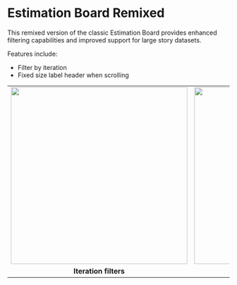 # Estimation Board Remixed

This remixed version of the classic Estimation Board provides enhanced filtering capabilities and improved support for large story datasets.

Features include:

* Filter by iteration
* Fixed size label header when scrolling

<table>
<tr>
<td><a href="https://raw.github.com/RallyCommunity/EstimationBoardRemixed/master/docs/screenshots/estimation_board_remix_scroll.png"><img width="400" src="https://raw.github.com/RallyCommunity/EstimationBoardRemixed/master/docs/screenshots/estimation_board_remix_scroll.png" border="0"></a></td>
<td><a href="https://raw.github.com/RallyCommunity/EstimationBoardRemixed/master/docs/screenshots/estimation_board_remixed_noscroll.png"><img width="400" src="https://raw.github.com/RallyCommunity/EstimationBoardRemixed/master/docs/screenshots/estimation_board_remixed_noscroll.png" border="0"></a></td>
</tr>
<tr>
<td><div style="text-align:center;width: 100%"><b>Iteration filters</b></div></td>
<td><div style="text-align:center;width: 100%"><b>Fixed Scroll Header</b></div></td>
</tr>


